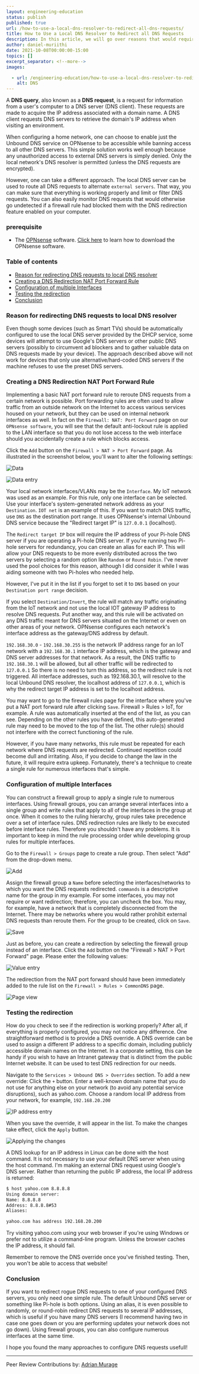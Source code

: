 ```yaml
---
layout: engineering-education
status: publish
published: true
url: /how-to-use-a-local-dns-resolver-to-redirect-all-dns-requests/
title: How to Use a Local DNS Resolver to Redirect all DNS Requests
description: In this article, we will go over reasons that would require you to redirect DNS requests and how to redirect DNS requests.
author: daniel-muriithi
date: 2021-10-08T00:00:00-15:00
topics: []
excerpt_separator: <!--more-->
images:

  - url: /engineering-education/how-to-use-a-local-dns-resolver-to-redirect-all-dns-requests/hero.jpg
    alt: DNS
---
```

A **DNS query**, also known as a **DNS request**, is a request for information from a user's computer to a DNS server (DNS client). These requests are made to acquire the IP address associated with a domain name. A DNS client requests DNS servers to retrieve the domain's IP address when visiting an environment.
<!--more-->
When configuring a home network, one can choose to enable just the Unbound DNS service on OPNsense to be accessible while banning access to all other DNS servers. This simple solution works well enough because any unauthorized access to external DNS servers is simply denied. Only the local network's DNS resolver is permitted (unless the DNS requests are encrypted).

However, one can take a different approach. The local DNS server can be used to route all DNS requests to alternate `external servers`. That way, you can make sure that everything is working properly and limit or filter DNS requests. You can also easily monitor DNS requests that would otherwise go undetected if a firewall rule had blocked them with the DNS redirection feature enabled on your computer.

### prerequisite
- The [OPNsense](https://opnsense.org/) software. [Click here](https://techexpert.tips/opnsense/opnsense-installation-step-by-step/#:~:text=Access%20the%20OPNsense%20Download%20Portal.%20On%20the%20OPNsense,our%20example%2C%20we%20downloaded%20the%20OPNsense-19.7-OpenSSL-dvd-amd64%20installation%20image.) to learn how to download the OPNsense software.


### Table of contents
- [Reason for redirecting DNS requests to local DNS resolver](#reason-for-redirecting-dns-requests-to-local-dns-resolver)
- [Creating a DNS Redirection NAT Port Forward Rule](#creating-a-dns-redirection-nat-port-forward-rule)
- [Configuration of multiple Interfaces](#configuration-of-multiple-interfaces)
- [Testing the redirection](#testing-the-redirection)
- [Conclusion](#conclusion)

###  Reason for redirecting DNS requests to local DNS resolver
Even though some devices (such as Smart TVs) should be automatically configured to use the local DNS server provided by the DHCP service, some devices will attempt to use Google's DNS servers or other public DNS servers (possibly to circumvent ad blockers and to gather valuable data on DNS requests made by your device). The approach described above will not work for devices that only use alternative/hard-coded DNS servers if the machine refuses to use the preset DNS servers.

### Creating a DNS Redirection NAT Port Forward Rule
Implementing a basic NAT port forward rule to reroute DNS requests from a certain network is possible. Port forwarding rules are often used to allow traffic from an outside network on the Internet to access various services housed on your network, but they can be used on internal network interfaces as well. In fact on the `Firewall: NAT: Port Forward` page on our `OPNsense software`, you will see that the default anti-lockout rule is applied to the LAN interface so that you do not lose access to the web interface should you accidentally create a rule which blocks access.

Click the `Add` button on the `Firewall > NAT > Port Forward` page. As illustrated in the screenshot below, you'll want to alter the following settings:

![Data](/engineering-education/how-to-use-a-local-dns-resolver-to-redirect-all-dns-requests/image-01.png)

![Data entry](/engineering-education/how-to-use-a-local-dns-resolver-to-redirect-all-dns-requests/image-02.png)

Your local network interfaces/VLANs may be the `Interface`. My IoT network was used as an example. For this rule, only one interface can be selected. Use your interface's system-generated network address as your `Destination`. `IOT net` is an example of this. If you want to match DNS traffic, use `DNS` as the destination port range. It uses OPNsense's internal Unbound DNS service because the "Redirect target IP" is `127.0.0.1` (localhost).

The `Redirect target IP` box will require the IP address of your Pi-hole DNS server if you are operating a Pi-hole DNS server. If you're running two Pi-hole servers for redundancy, you can create an alias for each IP. This will allow your DNS requests to be more evenly distributed across the two servers by selecting a random option like `Random` or `Round Robin`. I've never used the pool choices for this reason, although I did consider it while I was aiding someone with two Pi-holes who needed help.

However, I've put it in the list if you forget to set it to `DNS` based on your `Destination port range` decision.

If you select `Destination/Invert`, the rule will match any traffic originating from the IoT network and not use the local IOT gateway IP address to resolve DNS requests. Put another way, and this rule will be activated on any DNS traffic meant for DNS servers situated on the Internet or even on other areas of your network. OPNsense configures each network's interface address as the gateway/DNS address by default.

`192.168.30.0` - `192.168.30.255` is the network IP address range for an IoT network with a `192.168.30.1` interface IP address, which is the gateway and DNS server addresses for that network. As a result, the DNS traffic to `192.168.30.1` will be allowed, but all other traffic will be redirected to `127.0.0.1` So there is no need to turn this address, so the redirect rule is not triggered. All interface addresses, such as 192.168.30.1, will resolve to the local Unbound DNS resolver, the localhost address of `127.0.0.1`, which is why the redirect target IP address is set to the localhost address.

You may want to go to the firewall rules page for the interface where you've put a NAT port forward rule after clicking `Save`. Firewall > Rules > IoT, for example. A rule was automatically inserted at the end of the list, as you can see. Depending on the other rules you have defined, this auto-generated rule may need to be moved to the top of the list. The other rule(s) should not interfere with the correct functioning of the rule.

However, if you have many networks, this rule must be repeated for each network where DNS requests are redirected. Continued repetition could become dull and irritating. Also, if you decide to change the law in the future, it will require extra upkeep. Fortunately, there's a technique to create a single rule for numerous interfaces that's simple.

### Configuration of multiple Interfaces
You can construct a firewall group to apply a single rule to numerous interfaces. Using firewall groups, you can arrange several interfaces into a single group and write rules that apply to all of the interfaces in the group at once. When it comes to the ruling hierarchy, group rules take precedence over a set of interface rules. DNS redirection rules are likely to be executed before interface rules. Therefore you shouldn't have any problems. It is important to keep in mind the rule processing order while developing group rules for multiple interfaces.

Go to the `Firewall > Groups` page to create a rule group. Then select "Add" from the drop-down menu.

![Add](/engineering-education/how-to-use-a-local-dns-resolver-to-redirect-all-dns-requests/image-03.png)

Assign the firewall group a `Name` before selecting the interfaces/networks to which you want the DNS requests redirected. `commands` is a descriptive name for the group in my example. For some interfaces, you may not require or want redirection; therefore, you can uncheck the box. You may, for example, have a network that is completely disconnected from the Internet. There may be networks where you would rather prohibit external DNS requests than reroute them. For the group to be created, click on `Save`.

![Save](/engineering-education/how-to-use-a-local-dns-resolver-to-redirect-all-dns-requests/image-04.png)

Just as before, you can create a redirection by selecting the firewall group instead of an interface. Click the `Add` button on the "Firewall > NAT > Port Forward" page. Please enter the following values:

![Value entry](/engineering-education/how-to-use-a-local-dns-resolver-to-redirect-all-dns-requests/image-05.png)

The redirection from the NAT port forward should have been immediately added to the rule list on the `Firewall > Rules > CommonDNS` page.

![Page view](/engineering-education/how-to-use-a-local-dns-resolver-to-redirect-all-dns-requests/image-06.png)

### Testing the redirection
How do you check to see if the redirection is working properly? After all, if everything is properly configured, you may not notice any difference. One straightforward method is to provide a DNS override. A DNS override can be used to assign a different IP address to a specific domain, including publicly accessible domain names on the Internet. In a corporate setting, this can be handy if you wish to have an Intranet gateway that is distinct from the public Internet website. It can be used to test DNS redirection for our needs.

Navigate to the `Services > Unbound DNS > Overrides` section. To add a new override:
Click the `+` button.
Enter a well-known domain name that you do not use for anything else on your network (to avoid any potential service disruptions), such as yahoo.com.
Choose a random local IP address from your network, for example, `192.168.20.200`

![IP address entry](/engineering-education/how-to-use-a-local-dns-resolver-to-redirect-all-dns-requests/image-07.png)

When you save the override, it will appear in the list. To make the changes take effect, click the `Apply` button.

![Applying the changes](/engineering-education/how-to-use-a-local-dns-resolver-to-redirect-all-dns-requests/image-08.png)

A DNS lookup for an IP address in Linux can be done with the host command. It is not necessary to use your default DNS server when using the host command. I'm making an external DNS request using Google's DNS server. Rather than returning the public IP address, the local IP address is returned:

```bash
$ host yahoo.com 8.8.8.8
Using domain server:
Name: 8.8.8.8
Address: 8.8.8.8#53
Aliases: 

yahoo.com has address 192.168.20.200
```

Try visiting yahoo.com using your web browser if you're using Windows or prefer not to utilize a command-line program. Unless the browser caches the IP address, it should fail.

Remember to remove the DNS override once you've finished testing. Then, you won't be able to access that website!

### Conclusion
If you want to redirect rogue DNS requests to one of your configured DNS servers, you only need one simple rule. The default Unbound DNS server or something like Pi-hole is both options. Using an alias, it is even possible to randomly, or round-robin redirect DNS requests to several IP addresses, which is useful if you have many DNS servers (I recommend having two in case one goes down or you are performing updates your network does not go down). Using firewall groups, you can also configure numerous interfaces at the same time.

I hope you found the many approaches to configure DNS requests usefull!

---
Peer Review Contributions by: [Adrian Murage](/engineering-education/authors/adrian-murage/)
